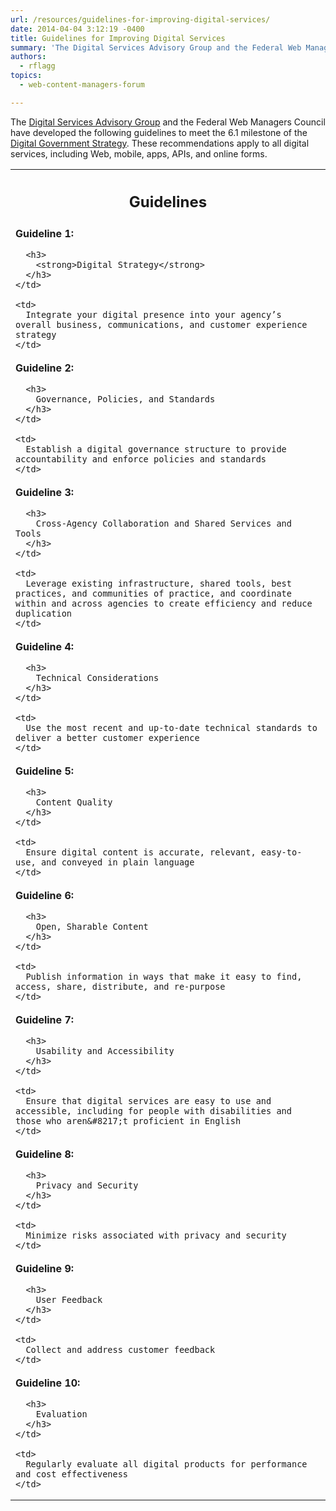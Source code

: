 ```yaml
---
url: /resources/guidelines-for-improving-digital-services/
date: 2014-04-04 3:12:19 -0400
title: Guidelines for Improving Digital Services
summary: 'The Digital Services Advisory Group and the Federal Web Managers Council have developed the following guidelines to meet the 6.1 milestone of the Digital Government Strategy. These recommendations apply to all digital services, including Web, mobile, apps, APIs, and online forms. Guidelines Guideline 1: Digital Strategy Integrate your digital presence into your agency&rsquo;s overall business, communications, and customer experience strategy Guideline 2: Governance,'
authors:
  - rflagg
topics:
  - web-content-managers-forum

---
```


The [Digital Services Advisory Group](https://obamawhitehouse.archives.gov/digitalgov/advisory-group) and the Federal Web Managers Council have developed the following guidelines to meet the 6.1 milestone of the [Digital Government Strategy](https://obamawhitehouse.archives.gov/sites/default/files/omb/egov/digital-government/digital-government.html). These recommendations apply to all digital services, including Web, mobile, apps, APIs, and online forms.

<table>
  <tr>
    <th style="text-align: left" colspan="2" scope="col" width="98%">
      <h2 style="text-align: center">
        Guidelines
      </h2>
    </th>
  </tr>
  
  <tr>
    <td scope="row">
      <strong>Guideline 1:</strong></p> 
      
      <h3>
        <strong>Digital Strategy</strong>
      </h3>
    </td>
    
    <td>
      Integrate your digital presence into your agency’s overall business, communications, and customer experience strategy
    </td>
  </tr>
  
  <tr>
    <td scope="row">
      <strong>Guideline 2:</strong></p> 
      
      <h3>
        Governance, Policies, and Standards
      </h3>
    </td>
    
    <td>
      Establish a digital governance structure to provide accountability and enforce policies and standards
    </td>
  </tr>
  
  <tr>
    <td scope="row">
      <strong>Guideline 3:</strong></p> 
      
      <h3>
        Cross-Agency Collaboration and Shared Services and Tools
      </h3>
    </td>
    
    <td>
      Leverage existing infrastructure, shared tools, best practices, and communities of practice, and coordinate within and across agencies to create efficiency and reduce duplication
    </td>
  </tr>
  
  <tr>
    <td scope="row">
      <strong>Guideline 4:</strong></p> 
      
      <h3>
        Technical Considerations
      </h3>
    </td>
    
    <td>
      Use the most recent and up-to-date technical standards to deliver a better customer experience
    </td>
  </tr>
  
  <tr>
    <td scope="row">
      <strong>Guideline 5:</strong></p> 
      
      <h3>
        Content Quality
      </h3>
    </td>
    
    <td>
      Ensure digital content is accurate, relevant, easy-to-use, and conveyed in plain language
    </td>
  </tr>
  
  <tr>
    <td scope="row">
      <strong>Guideline 6:</strong></p> 
      
      <h3>
        Open, Sharable Content
      </h3>
    </td>
    
    <td>
      Publish information in ways that make it easy to find, access, share, distribute, and re-purpose
    </td>
  </tr>
  
  <tr>
    <td scope="row">
      <strong>Guideline 7:</strong></p> 
      
      <h3>
        Usability and Accessibility
      </h3>
    </td>
    
    <td>
      Ensure that digital services are easy to use and accessible, including for people with disabilities and those who aren&#8217;t proficient in English
    </td>
  </tr>
  
  <tr>
    <td scope="row">
      <strong>Guideline 8:</strong></p> 
      
      <h3>
        Privacy and Security
      </h3>
    </td>
    
    <td>
      Minimize risks associated with privacy and security
    </td>
  </tr>
  
  <tr>
    <td scope="row">
      <strong>Guideline 9:</strong></p> 
      
      <h3>
        User Feedback
      </h3>
    </td>
    
    <td>
      Collect and address customer feedback
    </td>
  </tr>
  
  <tr>
    <td scope="row">
      <strong>Guideline 10:</strong></p> 
      
      <h3>
        Evaluation
      </h3>
    </td>
    
    <td>
      Regularly evaluate all digital products for performance and cost effectiveness
    </td>
  </tr>
</table>
